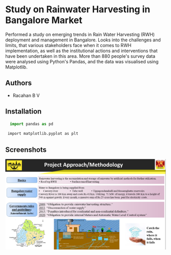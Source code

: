 
# Study on Rainwater Harvesting in Bangalore Market

Performed a study on emerging trends in Rain Water Harvesting (RWH) deployment and management in Bangalore. Looks into the challenges and limits, that various stakeholders face when it comes to RWH implementation, as well as the institutional actions and interventions that have been undertaken in this area. More than 880 people's survey data were analysed using Python's Pandas, and the data was visualised using Matplotlib.



## Authors

- Racahan B V


## Installation

```python
  import pandas as pd
```

```bash
 import matplotlib.pyplot as plt
```
## Screenshots

![App Screenshot](https://github.com/rachanabv07/UltraTech-Cement-Internship-Project/blob/main/Images/Screenshot%20(264).png)

